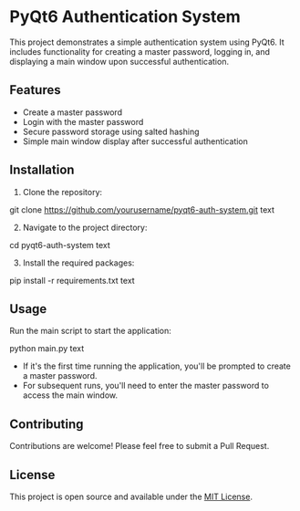 # PyQt6 Authentication System

This project demonstrates a simple authentication system using PyQt6. It includes functionality for creating a master password, logging in, and displaying a main window upon successful authentication.

## Features

- Create a master password
- Login with the master password
- Secure password storage using salted hashing
- Simple main window display after successful authentication



## Installation

1. Clone the repository:

git clone https://github.com/yourusername/pyqt6-auth-system.git
text

2. Navigate to the project directory:

cd pyqt6-auth-system
text

3. Install the required packages:

pip install -r requirements.txt
text

## Usage

Run the main script to start the application:


python main.py
text

- If it's the first time running the application, you'll be prompted to create a master password.
- For subsequent runs, you'll need to enter the master password to access the main window.

## Contributing

Contributions are welcome! Please feel free to submit a Pull Request.

## License

This project is open source and available under the [MIT License](LICENSE).